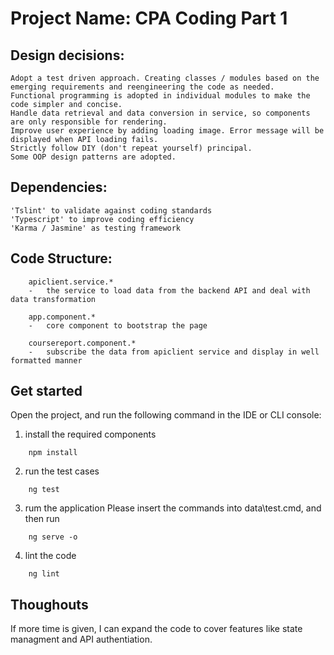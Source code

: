 # Project Name: CPA Coding Part 1

## Design decisions:
    Adopt a test driven approach. Creating classes / modules based on the emerging requirements and reengineering the code as needed.
    Functional programming is adopted in individual modules to make the code simpler and concise.
    Handle data retrieval and data conversion in service, so components are only responsible for rendering.
	Improve user experience by adding loading image. Error message will be displayed when API loading fails.
	Strictly follow DIY (don't repeat yourself) principal.
	Some OOP design patterns are adopted.

## Dependencies:
    'Tslint' to validate against coding standards
    'Typescript' to improve coding efficiency
    'Karma / Jasmine' as testing framework

## Code Structure:
```
    apiclient.service.*
    -   the service to load data from the backend API and deal with data transformation
	
    app.component.*
    -   core component to bootstrap the page
    
    coursereport.component.*
    -   subscribe the data from apiclient service and display in well formatted manner

```

## Get started

Open the project, and run the following command in the IDE or CLI console:
1. install the required components
```
    npm install
```

2. run the test cases
```
    ng test
```

3. rum the application 
Please insert the commands into data\test.cmd, and then run
```
    ng serve -o
```

4. lint the code
```
    ng lint
```

## Thoughouts

If more time is given, I can expand the code to cover features like state managment and API authentiation.